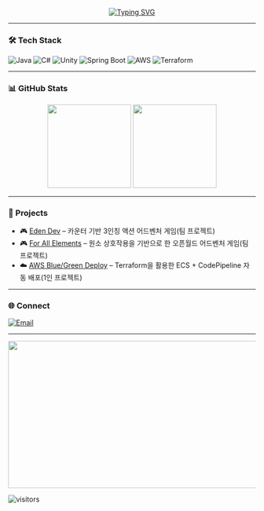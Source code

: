 <p align="center">
<a href="https://git.io/typing-svg">
<img src="https://readme-typing-svg.demolab.com?font=Roboto&weight=600&size=28&duration=1&pause=1&color=FFFFFF&background=0d1117&center=true&vCenter=true&multiline=true&repeat=false&width=800&height=100&lines=Yun+Byeong+Chang;Game%2FBackend%2FCI%2CCD+Infra+Developer" alt="Typing SVG" />
</a>
</p>

---

### 🛠 Tech Stack
![Java](https://img.shields.io/badge/Java-0F80FF?style=for-the-badge&logo=openjdk&logoColor=white)
![C#](https://img.shields.io/badge/C%23-0F80FF?style=for-the-badge&logo=csharp&logoColor=white)
![Unity](https://img.shields.io/badge/Unity-0F80FF?style=for-the-badge&logo=unity&logoColor=white)
![Spring Boot](https://img.shields.io/badge/Spring%20Boot-0F80FF?style=for-the-badge&logo=springboot&logoColor=white)
![AWS](https://img.shields.io/badge/AWS-0F80FF?style=for-the-badge&logo=amazon-aws&logoColor=white)
![Terraform](https://img.shields.io/badge/Terraform-0F80FF?style=for-the-badge&logo=amazon-aws&logoColor=white)

---

### 📊 GitHub Stats
<p align="center">
  <img height="170" src="https://github-readme-stats.vercel.app/api?username=like98100&show_icons=true&bg_color=0d1117&title_color=0F80FF&text_color=c9d1d9&icon_color=0F80FF" />
  <img height="170" src="https://github-readme-stats.vercel.app/api/top-langs/?username=like98100&layout=compact&bg_color=0d1117&title_color=0F80FF&text_color=c9d1d9" />
</p>

---

### 🚀 Projects
- 🎮 [Eden Dev](https://github.com/iruril/ActionGame_Prototype/tree/Master-Branch) – 카운터 기반 3인칭 액션 어드벤처 게임(팀 프로젝트)
- 🎮 [For All Elements](https://github.com/like98100/Bixby) – 원소 상호작용을 기반으로 한 오픈월드 어드벤처 게임(팀 프로젝트)
- ☁️ [AWS Blue/Green Deploy](https://github.com/like98100/aws-infra-bluegreendeploy) – Terraform을 활용한 ECS + CodePipeline 자동 배포(1인 프로젝트)

---

### 🌐 Connect
[![Email](https://img.shields.io/badge/Email-0F80FF?style=for-the-badge&logo=gmail&logoColor=white)](mailto:like98100@naver.com)

---

<a href="https://www.gitanimals.org/en_US?utm_medium=image&utm_source=like98100&utm_content=farm">
<img src="https://render.gitanimals.org/farms/like98100" width="600" height="300"/>
</a>

![visitors](https://visitor-badge.laobi.icu/badge?page_id=like98100)
